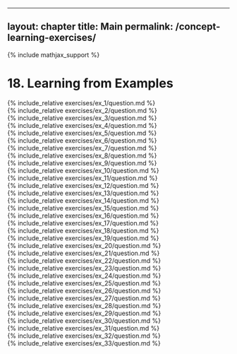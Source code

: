  ---
layout: chapter
title: Main
permalink: /concept-learning-exercises/
---

{% include mathjax_support %}

# 18. Learning from Examples

<div><i class="arrow-up loader" data-chapter="concept-learning-exercises" data-exercise="ex_1" data-rating="0"></i></div>
{% include_relative exercises/ex_1/question.md %}

<div><i class="arrow-up loader" data-chapter="concept-learning-exercises" data-exercise="ex_2" data-rating="0"></i></div>
{% include_relative exercises/ex_2/question.md %}

<div><i class="arrow-up loader" data-chapter="concept-learning-exercises" data-exercise="ex_3" data-rating="0"></i></div>
{% include_relative exercises/ex_3/question.md %}

<div><i class="arrow-up loader" data-chapter="concept-learning-exercises" data-exercise="ex_4" data-rating="0"></i></div>
{% include_relative exercises/ex_4/question.md %}

<div><i class="arrow-up loader" data-chapter="concept-learning-exercises" data-exercise="ex_5" data-rating="0"></i></div>
{% include_relative exercises/ex_5/question.md %}

<div><i class="arrow-up loader" data-chapter="concept-learning-exercises" data-exercise="ex_6" data-rating="0"></i></div>
{% include_relative exercises/ex_6/question.md %}

<div><i class="arrow-up loader" data-chapter="concept-learning-exercises" data-exercise="ex_7" data-rating="0"></i></div>
{% include_relative exercises/ex_7/question.md %}

<div><i class="arrow-up loader" data-chapter="concept-learning-exercises" data-exercise="ex_8" data-rating="0"></i></div>
{% include_relative exercises/ex_8/question.md %}

<div><i class="arrow-up loader" data-chapter="concept-learning-exercises" data-exercise="ex_9" data-rating="0"></i></div>
{% include_relative exercises/ex_9/question.md %}

<div><i class="arrow-up loader" data-chapter="concept-learning-exercises" data-exercise="ex_10" data-rating="0"></i></div>
{% include_relative exercises/ex_10/question.md %}

<div><i class="arrow-up loader" data-chapter="concept-learning-exercises" data-exercise="ex_11" data-rating="0"></i></div>
{% include_relative exercises/ex_11/question.md %}

<div><i class="arrow-up loader" data-chapter="concept-learning-exercises" data-exercise="ex_12" data-rating="0"></i></div>
{% include_relative exercises/ex_12/question.md %}

<div><i class="arrow-up loader" data-chapter="concept-learning-exercises" data-exercise="ex_13" data-rating="0"></i></div>
{% include_relative exercises/ex_13/question.md %}

<div><i class="arrow-up loader" data-chapter="concept-learning-exercises" data-exercise="ex_14" data-rating="0"></i></div>
{% include_relative exercises/ex_14/question.md %}

<div><i class="arrow-up loader" data-chapter="concept-learning-exercises" data-exercise="ex_15" data-rating="0"></i></div>
{% include_relative exercises/ex_15/question.md %}

<div><i class="arrow-up loader" data-chapter="concept-learning-exercises" data-exercise="ex_16" data-rating="0"></i></div>
{% include_relative exercises/ex_16/question.md %}

<div><i class="arrow-up loader" data-chapter="concept-learning-exercises" data-exercise="ex_17" data-rating="0"></i></div>
{% include_relative exercises/ex_17/question.md %}

<div><i class="arrow-up loader" data-chapter="concept-learning-exercises" data-exercise="ex_18" data-rating="0"></i></div>
{% include_relative exercises/ex_18/question.md %}

<div><i class="arrow-up loader" data-chapter="concept-learning-exercises" data-exercise="ex_19" data-rating="0"></i></div>
{% include_relative exercises/ex_19/question.md %}

<div><i class="arrow-up loader" data-chapter="concept-learning-exercises" data-exercise="ex_20" data-rating="0"></i></div>
{% include_relative exercises/ex_20/question.md %}

<div><i class="arrow-up loader" data-chapter="concept-learning-exercises" data-exercise="ex_21" data-rating="0"></i></div>
{% include_relative exercises/ex_21/question.md %}

<div><i class="arrow-up loader" data-chapter="concept-learning-exercises" data-exercise="ex_22" data-rating="0"></i></div>
{% include_relative exercises/ex_22/question.md %}

<div><i class="arrow-up loader" data-chapter="concept-learning-exercises" data-exercise="ex_23" data-rating="0"></i></div>
{% include_relative exercises/ex_23/question.md %}

<div><i class="arrow-up loader" data-chapter="concept-learning-exercises" data-exercise="ex_24" data-rating="0"></i></div>
{% include_relative exercises/ex_24/question.md %}

<div><i class="arrow-up loader" data-chapter="concept-learning-exercises" data-exercise="ex_25" data-rating="0"></i></div>
{% include_relative exercises/ex_25/question.md %}

<div><i class="arrow-up loader" data-chapter="concept-learning-exercises" data-exercise="ex_26" data-rating="0"></i></div>
{% include_relative exercises/ex_26/question.md %}

<div><i class="arrow-up loader" data-chapter="concept-learning-exercises" data-exercise="ex_27" data-rating="0"></i></div>
{% include_relative exercises/ex_27/question.md %}

<div><i class="arrow-up loader" data-chapter="concept-learning-exercises" data-exercise="ex_28" data-rating="0"></i></div>
{% include_relative exercises/ex_28/question.md %}

<div><i class="arrow-up loader" data-chapter="concept-learning-exercises" data-exercise="ex_29" data-rating="0"></i></div>
{% include_relative exercises/ex_29/question.md %}

<div><i class="arrow-up loader" data-chapter="concept-learning-exercises" data-exercise="ex_30" data-rating="0"></i></div>
{% include_relative exercises/ex_30/question.md %}

<div><i class="arrow-up loader" data-chapter="concept-learning-exercises" data-exercise="ex_31" data-rating="0"></i></div>
{% include_relative exercises/ex_31/question.md %}

<div><i class="arrow-up loader" data-chapter="concept-learning-exercises" data-exercise="ex_32" data-rating="0"></i></div>
{% include_relative exercises/ex_32/question.md %}

<div><i class="arrow-up loader" data-chapter="concept-learning-exercises" data-exercise="ex_33" data-rating="0"></i></div>
{% include_relative exercises/ex_33/question.md %}
